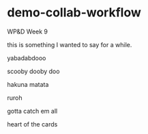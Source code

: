 # demo-collab-workflow
WP&amp;D Week 9

this is something I wanted to say for a while.

yabadabdooo

scooby dooby doo

hakuna matata

ruroh

gotta catch em all

heart of the cards
